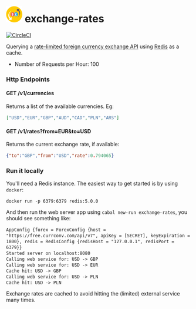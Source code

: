 # ![icon](icon.png) exchange-rates

[![CircleCI](https://circleci.com/gh/gvolpe/exchange-rates.svg?style=svg)](https://circleci.com/gh/gvolpe/exchange-rates)

Querying a [rate-limited foreign currency exchange API](https://free.currencyconverterapi.com/) using [Redis](https://redis.io/) as a cache.

- Number of Requests per Hour: 100

### Http Endpoints

#### GET /v1/currencies

Returns a list of the available currencies. Eg:

```json
["USD","EUR","GBP","AUD","CAD","PLN","ARS"]
```

#### GET /v1/rates?from=EUR&to=USD

Returns the current exchange rate, if available:

```json
{"to":"GBP","from":"USD","rate":0.794065}
```

### Run it locally

You'll need a Redis instance. The easiest way to get started is by using `docker`:

```
docker run -p 6379:6379 redis:5.0.0
```

And then run the web server app using `cabal new-run exchange-rates`, you should see something like:

```
AppConfig {forex = ForexConfig {host = "https://free.currconv.com/api/v7", apiKey = [SECRET], keyExpiration = 1800}, redis = RedisConfig {redisHost = "127.0.0.1", redisPort = 6379}}
Started server on localhost:8080
Calling web service for: USD -> GBP
Calling web service for: USD -> EUR
Cache hit: USD -> GBP
Calling web service for: USD -> PLN
Cache hit: USD -> PLN
```

Exchange rates are cached to avoid hitting the (limited) external service many times.
